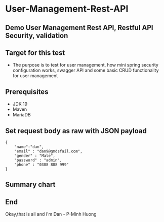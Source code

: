 # User-Management-Rest-API


## Demo User Management Rest API, Restful API Security, validation

## Target for this test
- The purpose is to test for user management, how mini spring security configuration works, swagger API and some basic CRUD functionality for user management

## Prerequisites

- JDK 19
- Maven
- MariaDB

## Set request body as raw with JSON payload
```
{   
    "name":"dan",
    "email" : "dan9@gmdsfail.com",
    "gender" : "Male",
    "password" : "admin",
    "phone" : "0388 888 999"
}
```
## Summary chart
<!--  
                                             - src
                                                  - main
                                                        -* com.DanCreate.loginregisEmail
                                                              - config 
                                                                      - ApplicationConfigAuxiliary.java
                                                                      - PasswordEncoder.java
                                                                      - SecurityConfig.java
                                                                      - SpringDocConfig.java
                                                                      - SwaggerConfig.java
                                                              - controller
                                                                      - UserController.java
                                                              - exception
                                                                      - DuplicateRecordException
                                                                      - ErrorResponse
                                                                      - GlobalExceptionHandler
                                                                      - NotFoundException
                                                              - model
                                                                  - dtos
                                                                         -- CreateUserDto.java
                                                                         -- UpdateUserDto.java
                                                                         -- UploadFileDto.java
                                                                  - entities
                                                                         -- User.java
                                                              - reponsitory
                                                                      - TokenRepository.java
                                                                      - UserRepository.java
                                                              - response
                                                                      - UserRepository.java
                                                              - runDemo
                                                                      - testController.java
                                                              - service
                                                                      - UserService.java
                                                                      - UserServiceImpl.java
                                                                      
                                                              - DemoApplication.java
                                                  - resources
                                                              -application.properties
                                             - pom.xml
 -->



## End
Okay,that is all and i'm Dan - P-Minh Huong
